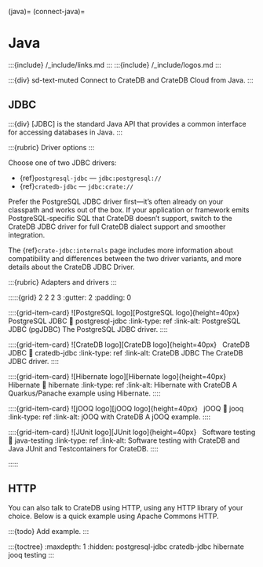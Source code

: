 (java)=
(connect-java)=

# Java

:::{include} /_include/links.md
:::
:::{include} /_include/logos.md
:::

:::{div} sd-text-muted
Connect to CrateDB and CrateDB Cloud from Java.
:::

## JDBC

:::{div}
[JDBC] is the standard Java API that provides a common interface for accessing
databases in Java.
:::

:::{rubric} Driver options
:::

Choose one of two JDBC drivers:

- {ref}`postgresql-jdbc` — `jdbc:postgresql://`
- {ref}`cratedb-jdbc` — `jdbc:crate://`

Prefer the PostgreSQL JDBC driver first—it’s often already on your classpath
and works out of the box. If your application or framework emits
PostgreSQL‑specific SQL that CrateDB doesn’t support, switch to the CrateDB
JDBC driver for full CrateDB dialect support and smoother integration.

The {ref}`crate-jdbc:internals` page includes more information
about compatibility and differences between the two driver variants,
and more details about the CrateDB JDBC Driver.

:::{rubric} Adapters and drivers
:::

:::::{grid} 2 2 2 3
:gutter: 2
:padding: 0

::::{grid-item-card} ![PostgreSQL logo][PostgreSQL logo]{height=40px} &nbsp; PostgreSQL JDBC
:link: postgresql-jdbc
:link-type: ref
:link-alt: PostgreSQL JDBC (pgJDBC)
The PostgreSQL JDBC driver.
::::

::::{grid-item-card} ![CrateDB logo][CrateDB logo]{height=40px} &nbsp; CrateDB JDBC
:link: cratedb-jdbc
:link-type: ref
:link-alt: CrateDB JDBC
The CrateDB JDBC driver.
::::

::::{grid-item-card} ![Hibernate logo][Hibernate logo]{height=40px} &nbsp; Hibernate
:link: hibernate
:link-type: ref
:link-alt: Hibernate with CrateDB
A Quarkus/Panache example using Hibernate.
::::

::::{grid-item-card} ![jOOQ logo][jOOQ logo]{height=40px} &nbsp; jOOQ
:link: jooq
:link-type: ref
:link-alt: jOOQ with CrateDB
A jOOQ example.
::::

::::{grid-item-card} ![JUnit logo][JUnit logo]{height=40px} &nbsp; Software testing
:link: java-testing
:link-type: ref
:link-alt: Software testing with CrateDB and Java
JUnit and Testcontainers for CrateDB.
::::

:::::

## HTTP

You can also talk to CrateDB using HTTP, using any HTTP library of your choice.
Below is a quick example using Apache Commons HTTP.

:::{todo}
Add example.
:::


:::{toctree}
:maxdepth: 1
:hidden:
postgresql-jdbc
cratedb-jdbc
hibernate
jooq
testing
:::
